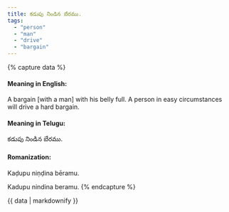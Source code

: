 ```yaml
---
title: కడుపు నిండిన బేరము.
tags:
  - "person"
  - "man"
  - "drive"
  - "bargain"
---
```


{% capture data %}
#### Meaning in English:
A bargain [with a man] with his belly full.
A person in easy circumstances will drive a hard bargain.

#### Meaning in Telugu:
కడుపు నిండిన బేరము.

#### Romanization:
Kaḍupu niṇḍina bēramu.

Kadupu nindina beramu.
{% endcapture %}

{{ data | markdownify }}

